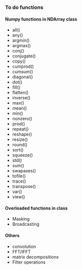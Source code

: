 
### To do functions

#### Numpy functions in NDArray class
- all()
- any()
- argmin()
- argmax()
- conj()
- conjugate()
- copy()
- cumprod()
- cumsum()
- diagonal()
- dot()
- fill()
- flatten()
- inverse()
- max()
- mean()
- min()
- nonzero()
- prod()
- repeat()
- reshape()
- resize()
- round()
- sort()
- squeeze()
- std()
- sum()
- swapaxes()
- tofile()
- trace()
- transpose()
- var()
- view()

#### Overloaded functions in class
- Masking
- Broadcasting

#### Others
- convolution
- FFT/IFFT
- matrix decompositions
- Filter operations
